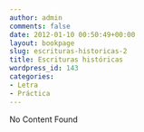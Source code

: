 ```yaml
---
author: admin
comments: false
date: 2012-01-10 00:50:49+00:00
layout: bookpage
slug: escrituras-historicas-2
title: Escrituras históricas
wordpress_id: 143
categories:
- Letra
- Práctica
---
```


No Content Found
